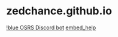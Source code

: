 # zedchance.github.io

[!blue OSRS Discord bot](https://zedchance.github.io/blues_bot.py/)
[embed_help](https://zedchance.github.io/embed_help/)
